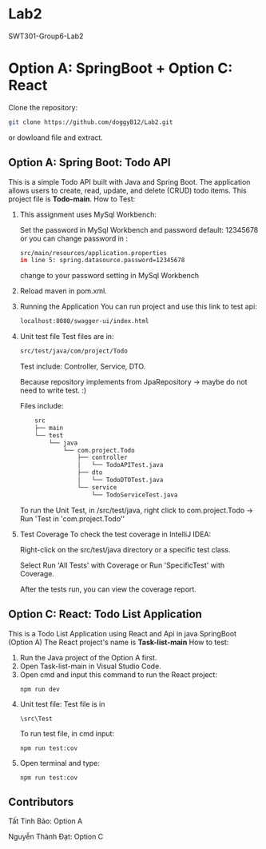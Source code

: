 # Lab2
SWT301-Group6-Lab2

# Option A: SpringBoot + Option C: React
Clone the repository:
   ```bash
   git clone https://github.com/doggyB12/Lab2.git
   ```
   or dowloand file and extract.
  
Option A: Spring Boot: Todo API
-----------------------
This is a simple Todo API built with Java and Spring Boot. The application allows users to create, read, update, and delete (CRUD) todo items.
This project file is **Todo-main**.
How to Test:

1) This assignment uses MySql Workbench:
   
   Set the password in MySql Workbench and password default: 12345678
   or you can change password in :
   ```bash
   src/main/resources/application.properties
   in line 5: spring.datasource.password=12345678
   ```
   change to your password setting in MySql Workbench
2) Reload maven in pom.xml.
3) Running the Application
   You can run project and use this link to test api:
   ```bash
   localhost:8080/swagger-ui/index.html
   ```
4) Unit test file
   Test files are in:
   ```bash
   src/test/java/com/project/Todo
   ```
   Test include: Controller, Service, DTO.
   
   Because repository implements from JpaRepository -> maybe do not need to write test. :)
   
   Files include:
   ```bash
       src
       ├── main
       └── test
           └── java
               └── com.project.Todo
                   ├── controller
                   │   └── TodoAPITest.java
                   ├── dto
                   │   └── TodoDTOTest.java
                   └── service
                       └── TodoServiceTest.java
   ```
   To run the Unit Test, in /src/test/java, right click to com.project.Todo -> Run 'Test in 'com.project.Todo''
6) Test Coverage
   To check the test coverage in IntelliJ IDEA:
   
   Right-click on the src/test/java directory or a specific test class.
   
   Select Run 'All Tests' with Coverage or Run 'SpecificTest' with Coverage.
   
   After the tests run, you can view the coverage report.

Option C: React: Todo List Application
-----------------------
This is a Todo List Application using React and Api in java SpringBoot (Option A)
The React project's name is **Task-list-main**
How to test:
1) Run the Java project of the Option A first.
2) Open Task-list-main in Visual Studio Code.
3) Open cmd and input this command to run the React project:
   ```
   npm run dev
   ```
4) Unit test file:
   Test file is in
   ```
   \src\Test
   ```
   To run test file, in cmd input:
   ```
   npm run test:cov
   ```
5) Open terminal and type:
   ```
   npm run test:cov
   ```

Contributors
-------------------
Tất Tinh Bảo: Option A

Nguyễn Thành Đạt: Option C


